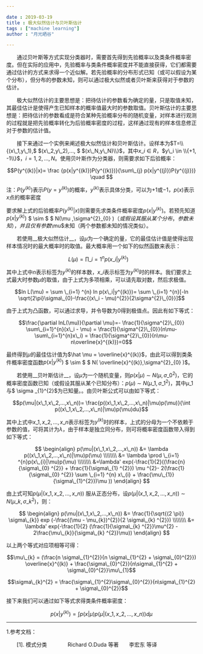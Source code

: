 ```yaml
---

date : 2019-03-19
title : 极大似然估计与贝叶斯估计
tags : ["machine learning"]
author : "月光晒谷"

---
```





&nbsp; &nbsp; &nbsp; &nbsp;通过贝叶斯等方式实现分类器时，需要首先得到先验概率以及类条件概率密度。但在实际的应用中，先验概率与类条件概率密度并不能直接获得，它们都需要通过估计的方式来求得一个近似解。若先验概率的分布形式已知（或可以假设为某个分布），但分布的参数未知，则可以通过极大似然或者贝叶斯来获得对于参数的估计。

<!--more-->

&nbsp; &nbsp; &nbsp; &nbsp;极大似然估计的主要思想是：把待估计的参数看为确定的量，只是取值未知，其最佳估计是使得产生已知样本的概率值最大时的参数取值。贝叶斯估计的主要思想是：把待估计的参数看成是符合某种先验概率分布的随机变量，对样本进行观测的过程就是把先验概率转化为后验概率密度的过程，这样通过现有的样本信息修正对于参数的估计值。


&nbsp; &nbsp; &nbsp; &nbsp;接下来通过一个实例来阐述极大似然估计和贝叶斯估计。设样本为$T=\\{(x\_1,y\_1),$ $(x\_2,y\_2),..., $ $(x\_N,y\_N)\\}$，其中$x\_i \in R$，$y\_i \in \\{+1, -1\\}$，$i=1,2,...,N$。使用贝叶斯作为分类器，则需要求如下后验概率：

$$P(y^{(k)}|x)= \frac {p(x|y^{(k)})P(y^{(k)})}{\sum\_{j} p(x|y^{(j)})P(y^{(j)})} \quad $$

注：$P(y^{(k)})$表示$P(y=y^{(k)})$的概率，$y^{(k)}$表示具体分类，可以为$+1$或$-1$，$p(x)$表示$x$点的概率密度


要求解上式的后验概率$P(y^{(k)}|x)$则需要先求类条件概率密度$p(x|y^{(k)})$。若预先知道$p(x|y^{(k)})$ $ \sim $ $ N(\mu ,\sigma^{2}\_{0} )$（或假设其服从某个分布，参数未知），并且仅有参数$\mu$未知（两个参数都未知的情况类似）。

&nbsp; &nbsp; &nbsp; &nbsp;若使用__极大似然估计__，设$\mu$为一个确定的量，它的最佳估计值是使得出现样本情况时的最大概率时的取值。最大概率用一个如下的似然函数来表示：

$$L(\mu) = \prod \_{i=1} ^{n} p(x\_i|y^{(k)})\quad $$

其中上式中$n$表示标签为$y^{(k)}$的样本数，$x\_i$表示标签为$y^{(k)}$时的样本。我们要求上式最大时参数$\mu$的取值，由于上式为多项相乘，可以请先取对数，然后求极值。

$$ln L(\mu) = \sum \_{i=1} ^{n} ln p(x\_i|y^{(k)})= \sum \_{i=1} ^{n}[-ln \sqrt{2\pi}\sigma\_{0}-\frac{(x\_i - \mu)^{2}}{2\sigma^{2}\_{0}}]$$

由于上式为凸函数，可以通过求导，并令导数为0得到极值点。因此有如下等式：

$$\frac{\partial lnL(\mu)}{\partial \mu}=- \frac{1}{\sigma^{2}\_{0}} \sum\_{i=1}^{n}(x\_i - \mu) = \frac{1}{\sigma^{2}\_{0}}(n\mu-\sum\_{i=1}^{n}x\_i) = \frac{1}{\sigma^{2}\_{0}}(n\mu-n\overline{x}^{(k)})=0$$

最终得到$\mu$的最佳估计值为$\hat \mu = \overline{x}^{(k)}$，由此可以得到类条件概率密度函数$p(x|y^{(k)})$ $ \sim $ $ N( \overline{x}^{(k)},\sigma^{2}\_{0} )$。


&nbsp; &nbsp; &nbsp; &nbsp;若使用__贝叶斯估计__，设$\mu$为一个随机变量，则$p(x|\mu)$ $\sim$ $N(\mu,\sigma\_{0}^{2})$，它的概率密度函数已知（或假设其服从某个已知分布）：$p(\mu)$ $\sim$ $N(\mu \_{1}, \sigma \_{1} ^{2})$，其中$\mu \_{1}$与$ \sigma \_{1}^{2}$为已知量。。由贝叶斯公式可以由如下等式：


$$p(\mu|(x\_1,x\_2,...,x\_n))= \frac{p((x\_1,x\_2,...,x\_n)|\mu)p(\mu)}{\int p((x\_1,x\_2,...,x\_n)|\mu)p(\mu)du}$$


其中上式中$x\_1,x\_2,...,x\_n$表示标签为$y^{(k)}$时的样本，上式的分母为一个不依赖于参数的值，可将其计为$\lambda$，由于样本是独立同分布，则可将概率密度函数带入得到如下等式：

$$
\begin{align}
p(\mu|(x\_1,x\_2,...,x\_n)) 
&= \lambda p((x\_1,x\_2,...,x\_n)|\mu)p(\mu) \\\\\\\\
&= \lambda \prod \_{i=1} ^{n}p(x\_{i}|\mu)p(\mu) \\\\\\\\
&=\lambda' exp(-\frac{1}{2}((\frac{n}{\sigma\_{0} ^{2}} + \frac{1}{\sigma\_{1} ^{2}}) \mu ^{2}- 2(\frac{1}{\sigma\_{0} ^{2}} \sum \_{i=1} ^{n} x\_{i} + \frac{\mu\_{1}}{\sigma\_{1}^{2}})\mu ))
\end{align}
$$

由上式可知$p(\mu|(x\_1,x\_2,...,x\_n))$ 服从正态分布，设$p(\mu|(x\_1,x\_2,...,x\_n))$ $\sim$ $N(\mu\_{k} , \sigma\_{k}^{2})$，则：


$$
\begin{align}
p(\mu|(x\_1,x\_2,...,x\_n)) &= \frac{1}{\sqrt{(2 \pi)} \sigma\_{k}} exp (-\frac{(\mu - \mu_{k})^{2}}{2 \sigma\_{k} ^{2}}) \\\\\\\\
&= \lambda' exp(-\frac{1}{2} (\frac{1}{\sigma\_{k} ^{2}}\mu^{2} - 2\frac{\mu\_{k}}{\sigma\_{k} ^{2}}\mu))
\end{align}
$$


以上两个等式对应项相等可得：


$$\mu\_{k} = (\frac{n \sigma\_{1}^{2}}{n \sigma\_{1}^{2} + \sigma\_{0}^{2}}) \overline{x}^{(k)} + \frac{\sigma\_{0}^{2}}{n\sigma\_{1}^{2} + \sigma\_{0}^{2}}\mu\_{1}$$


$$\sigma\_{k}^{2} =  \frac{\sigma\_{1}^{2}\sigma\_{0}^{2}}{n\sigma\_{1}^{2} + \sigma\_{0}^{2}}$$


接下来我们可以通过如下等式求得类条件概率密度：

$$p(x|y^{(k)}) = \int p(x|\mu)p(\mu|(x\_1,x\_2,...,x\_n))d\mu$$

***

1.参考文档：

&nbsp; &nbsp; &nbsp; &nbsp;[1]. 模式分类&nbsp; &nbsp; &nbsp; &nbsp;&nbsp; &nbsp; &nbsp; &nbsp;Richard O.Duda 等著&nbsp; &nbsp; &nbsp; &nbsp;李宏东 等译
